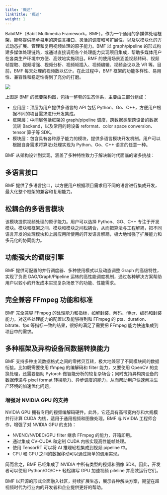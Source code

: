 ```yaml
---
title: '概述'
linkTitle: '概述'
weight: 1
---
```



BabitMF（Babit Multimedia Framework，BMF），作为一个通用的多媒体处理框架，能够提供简单易用的跨语言接口、灵活的调度和可扩展性，以及以模块化的方式动态扩展、管理和复用视频处理的原子能力。BMF 以 graph/pipeline 的形式构建多媒体处理链路，或通过直接调用各个处理能力实现项目集成，帮助多媒体用户在各类生产环境中方便、高效地实施项目。BMF 的使用场景涵盖视频转码、视频帧提取、视频增强、视频分析、视频帧插入、视频编辑、视频会议以及 VR 等。目前，BMF 每天处理的视频数以亿计。在此过程中，BMF 框架的功能多样性、易用性、兼容性和稳定性得到了充分的打磨。

<img src="/img/docs/bmf-framework.png" style="zoom:100%;" />

上图是 BMF 的概要架构图，包括一整套的生态体系，主要由三部分组成：
- 应用层：顶层为用户提供多语言的 API 包括 Python、Go、C++，方便用户根据不同的项目需求进行开发集成。
- 框架层：中间层包括框架的 graph/pipeline 调度，跨数据类型跨设备的数据流转 Backend，以及常用的跨设备 reformat、color space conversion、tensor 算子等 SDK。
- 模块层：包含具有各种原子能力的模块，提供多语言模块开发机制。用户可以根据自身需求将算法/处理实现为 Python、Go、C++ 语言的任意一种。

BMF 从架构设计到实现，涵盖了多种特性致力于解决新时代面临的诸多挑战：
## 多语言接口

BMF 提供了多语言接口，以方便用户根据项目需求用不同的语言进行集成开发，最大化整个框架的兼容和复用能力。

## 松耦合的多语言模块

该模块提供视频处理的原子能力。用户可以选择 Python、GO、C++ 专注于开发模块。模块和框架之间、模块和模块之间松耦合，从而把算法与工程解耦，把不同语言开发的处理模块和上层应用所使用的开发语言解耦，极大地增强了扩展能力和多元化的协同能力。

## 功能强大的调度引擎

BMF 提供可配置的并行调度器、多种使用模式以及动态调整 Graph 的高级特性，实现了负责 DAG/Graph/Pipeline 运转的高性能调度机制，通过各种解决方案帮助用户以较小的开发成本实现复杂场景下的功能、性能需求。

## 完全兼容 FFmpeg 功能和标准

BMF 完全兼容 FFmpeg 的处理能力和指标，如解封装、解码、filter、编码和封装能力。对这些处理能力的配置以及能够得到和 FFmpeg 的 pts、duration、bitrate、fps 等指标一致的结果，很好的满足了需要把 FFmpeg 能力快速集成到项目中的需求。

## 多种框架及异构设备间数据转换能力

BMF 支持多种主流数据格式之间的零拷贝互转，极大地兼容了不同模块间的数据衔接。比如既需要使用 ffmpeg 的编解码和 filter 能力，又要使用 OpenCV 的变换处理，还需要借助 Pytorch 做智能分析的较复杂场合；同时支持异构跨设备的数据传递与 pixel format 转换能力、异步调度的能力，从而帮助用户快速解决生产环境的加速优化问题。

### 增强对 NVIDIA GPU 的支持

NVIDIA GPU 拥有专用的视频编解码硬件。此外，它还具有高带宽内存和大规模并行计算 CUDA 内核，适用于通用视频和图像处理。BMF 与 NVIDIA 工程师合作，增强了对 NVIDIA GPU 的支持：
* NVENC/NVDEC/GPU filter 继承 FFmpeg 的能力，开箱即用。
* 通过集成 CV-CUDA 和定制 CUDA 内核实现高性能帧处理。
* 使用 TensorRT 可以将 AI 推理轻松集成到视频 pipeline 中。
* CPU 和 GPU 之间的数据移动可以通过简单的调用实现。

简而言之，BMF 已经集成了 NVIDIA 中所有类型的视频和图像 SDK。因此，开发者可以使用 Python/GO/C++ 轻松编写 GPU 加速视频 pileline 并高效运行它们。

BMF 以开源的形式全面融入社区，持续扩展生态，展示各种解决方案，期望在超视频时代为行业内的开发者和企业提供更好的帮助。
